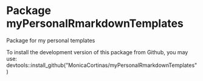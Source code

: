 # Package myPersonalRmarkdownTemplates

Package for my personal templates

To install the development version of this package from Github, you may use:
 devtools::install_github("MonicaCortinas/myPersonalRmarkdownTemplates")
